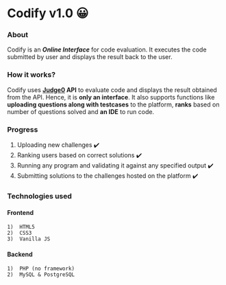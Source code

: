 # Codify v1.0 :grinning:

### About

Codify is an _**Online Interface**_ for code evaluation. It executes the code submitted by user and displays the result back to the user.

### How it works?

Codify uses __[Judge0](https://api.judge0.com/) API__ to evaluate code and displays the result obtained from the API. Hence, it is __only an interface__.
It also supports functions like __uploading questions along with testcases__ to the platform, __ranks__ based on number of questions solved and __an IDE__ to run code.

### Progress

1)	Uploading new challenges  :heavy_check_mark:
2)	Ranking users based on correct solutions  :heavy_check_mark:
3)	Running any program and validating it against any specified output  :heavy_check_mark:
4)	Submitting solutions to the challenges hosted on the platform  :heavy_check_mark:

### Technologies used

#### Frontend
    1)	HTML5
    2)	CSS3
    3)	Vanilla JS
    
#### Backend
    1)	PHP (no framework)
    2)	MySQL & PostgreSQL
    

